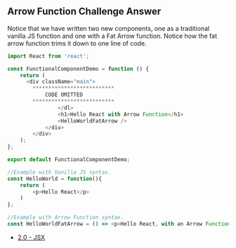 ## Arrow Function Challenge Answer
Notice that we have written two new components, one as a traditional vanilla JS function and one with a Fat Arrow function. Notice how the fat arrow function trims it down to one line of code. 

```js
import React from 'react';

const FunctionalComponentDemo = function () {
    return (
      <div className="main">
        **************************
            CODE OMITTED
        **************************
                </dl>
                <h1>Hello React with Arrow Function</h1>
                <HelloWorldFatArrow />
            </div>
        </div>
    );
};

export default FunctionalComponentDemo;

//Example with Vanilla JS syntax.
const HelloWorld = function(){
    return (
        <p>Hello React</p>
    )
};

//Example with Arrow Function syntax.
const HelloWorldFatArrow = () => <p>Hello React, with an Arrow Function!</p>

```


* [2.0 - JSX](./2.0-jsx.md)
